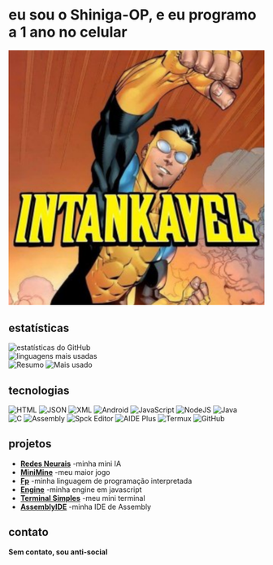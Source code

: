 # eu sou o Shiniga-OP, e eu programo a 1 ano no celular

<img src="eu.png">

## estatísticas  
![estatísticas do GitHub](https://github-readme-stats.vercel.app/api?username=Shiniga-OP&show_icons=true&theme=radical)  
![linguagens mais usadas](https://github-readme-stats.vercel.app/api/top-langs/?username=Shiniga-OP&layout=compact&theme=radical)  
![Resumo](https://github-profile-summary-cards.vercel.app/api/cards/repos-per-language?username=Shiniga-OP&theme=radical)
![Mais usado](https://github-profile-summary-cards.vercel.app/api/cards/most-commit-language?username=Shiniga-OP&theme=radical)

## tecnologias  
![HTML](https://img.shields.io/badge/HTML-E34F26?style=for-the-badge&logo=html5&logoColor=white)
![JSON](https://img.shields.io/badge/JSON-000000?style=for-the-badge&logo=json&logoColor=white)
![XML](https://img.shields.io/badge/XML-FF6600?style=for-the-badge&logo=xml&logoColor=white)
![Android](https://img.shields.io/badge/Android-3DDC84?style=for-the-badge&logo=android&logoColor=white)
![JavaScript](https://img.shields.io/badge/Javascript-ED8B00?style=for-the-badge&logo=javascript&logoColor=white)
![NodeJS](https://img.shields.io/badge/Node.js-339933?style=for-the-badge&logo=nodedotjs&logoColor=white)
![Java](https://img.shields.io/badge/Java-007396?style=for-the-badge&logo=openjdk&logoColor=white)  
![C](https://img.shields.io/badge/C-00599C?style=for-the-badge&logo=c&logoColor=white)
![Assembly](https://img.shields.io/badge/Assembly-000000?style=for-the-badge&logo=data:image/png;base64,iVBORw0KGgoAAAANSUhEUgAAACAAAAAgCAIAAAD8GO2jAAAAmklEQVRIDbXBAQEAAAABIP6PzgpVJtQwYAAAAAElFTkSuQmCC)
![Spck Editor](https://img.shields.io/badge/Spck_Editor-blue?style=for-the-badge)
![AIDE Plus](https://img.shields.io/badge/AIDE_Plus-blue?style=for-the-badge)
![Termux](https://img.shields.io/badge/Termux-black?style=for-the-badge)
![GitHub](https://img.shields.io/badge/GitHub-181717?style=for-the-badge&logo=github&logoColor=white)  

## projetos  
- **[Redes Neurais](https://github.com/Shiniga-OP/RedesNeurais)** -minha mini IA
- **[MiniMine](https://github.com/Shiniga-OP/MiniMine)** -meu maior jogo
- **[Fp](https://github.com/Shiniga-OP/Fp)** -minha linguagem de programação interpretada
- **[Engine](https://github.com/Shiniga-OP/Engine-de-estudos)** -minha engine em javascript
- **[Terminal Simples](https://github.com/Shiniga-OP/Terminal-simples-android)** -meu mini terminal
- **[AssemblyIDE](https://github.com/Shiniga-OP/AssemblyIDE)** -minha IDE de Assembly
## contato  
**Sem contato, sou anti-social**
